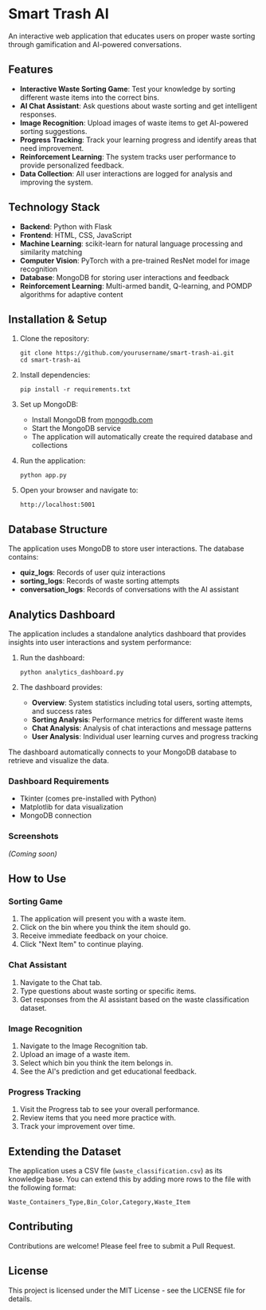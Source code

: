# Smart Trash AI

An interactive web application that educates users on proper waste sorting through gamification and AI-powered conversations.

## Features

- **Interactive Waste Sorting Game**: Test your knowledge by sorting different waste items into the correct bins.
- **AI Chat Assistant**: Ask questions about waste sorting and get intelligent responses.
- **Image Recognition**: Upload images of waste items to get AI-powered sorting suggestions.
- **Progress Tracking**: Track your learning progress and identify areas that need improvement.
- **Reinforcement Learning**: The system tracks user performance to provide personalized feedback.
- **Data Collection**: All user interactions are logged for analysis and improving the system.

## Technology Stack

- **Backend**: Python with Flask
- **Frontend**: HTML, CSS, JavaScript
- **Machine Learning**: scikit-learn for natural language processing and similarity matching
- **Computer Vision**: PyTorch with a pre-trained ResNet model for image recognition
- **Database**: MongoDB for storing user interactions and feedback
- **Reinforcement Learning**: Multi-armed bandit, Q-learning, and POMDP algorithms for adaptive content

## Installation & Setup

1. Clone the repository:

   ```
   git clone https://github.com/yourusername/smart-trash-ai.git
   cd smart-trash-ai
   ```

2. Install dependencies:

   ```
   pip install -r requirements.txt
   ```

3. Set up MongoDB:

   - Install MongoDB from [mongodb.com](https://www.mongodb.com/try/download/community)
   - Start the MongoDB service
   - The application will automatically create the required database and collections

4. Run the application:

   ```
   python app.py
   ```

5. Open your browser and navigate to:
   ```
   http://localhost:5001
   ```

## Database Structure

The application uses MongoDB to store user interactions. The database contains:

- **quiz_logs**: Records of user quiz interactions
- **sorting_logs**: Records of waste sorting attempts
- **conversation_logs**: Records of conversations with the AI assistant

## Analytics Dashboard

The application includes a standalone analytics dashboard that provides insights into user interactions and system performance:

1. Run the dashboard:

   ```
   python analytics_dashboard.py
   ```

2. The dashboard provides:
   - **Overview**: System statistics including total users, sorting attempts, and success rates
   - **Sorting Analysis**: Performance metrics for different waste items
   - **Chat Analysis**: Analysis of chat interactions and message patterns
   - **User Analysis**: Individual user learning curves and progress tracking

The dashboard automatically connects to your MongoDB database to retrieve and visualize the data.

### Dashboard Requirements

- Tkinter (comes pre-installed with Python)
- Matplotlib for data visualization
- MongoDB connection

### Screenshots

_(Coming soon)_

## How to Use

### Sorting Game

1. The application will present you with a waste item.
2. Click on the bin where you think the item should go.
3. Receive immediate feedback on your choice.
4. Click "Next Item" to continue playing.

### Chat Assistant

1. Navigate to the Chat tab.
2. Type questions about waste sorting or specific items.
3. Get responses from the AI assistant based on the waste classification dataset.

### Image Recognition

1. Navigate to the Image Recognition tab.
2. Upload an image of a waste item.
3. Select which bin you think the item belongs in.
4. See the AI's prediction and get educational feedback.

### Progress Tracking

1. Visit the Progress tab to see your overall performance.
2. Review items that you need more practice with.
3. Track your improvement over time.

## Extending the Dataset

The application uses a CSV file (`waste_classification.csv`) as its knowledge base. You can extend this by adding more rows to the file with the following format:

```
Waste_Containers_Type,Bin_Color,Category,Waste_Item
```

## Contributing

Contributions are welcome! Please feel free to submit a Pull Request.

## License

This project is licensed under the MIT License - see the LICENSE file for details.

